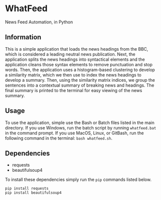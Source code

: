 # WhatFeed

News Feed Automation, in Python

## Information

This is a simple application that loads the news headings from the BBC, which is considered a leading neutral news publication. Next, the application splits the news headings into syntactical elements and the application cleans those syntax elements to remove punctuation and stop words. Then, the application uses a histogram-based clustering to develop a similarity matrix, which we then use to index the news headings to develop a summary. Then, using the similarity matrix indices, we group the sentences into a contextual summary of breaking news and headings. The final summary is printed to the terminal for easy viewing of the news summary.

## Usage

To use the application, simple use the Bash or Batch files listed in the main directory. If you use Windows, run the batch script by running ```whatfeed.bat``` in the command prompt. If you use MacOS, Linux, or GitBash, run the following command in the terminal: ```bash whatfeed.sh```.

## Dependencies

- requests
- beautifulsoup4

To install these dependencies simply run the ```pip``` commands listed below.

```
pip install requests
pip install beautifulsoup4
```